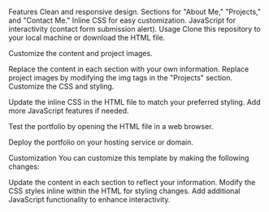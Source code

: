 
Features
Clean and responsive design.
Sections for "About Me," "Projects," and "Contact Me."
Inline CSS for easy customization.
JavaScript for interactivity (contact form submission alert).
Usage
Clone this repository to your local machine or download the HTML file.

Customize the content and project images.

Replace the content in each section with your own information.
Replace project images by modifying the img tags in the "Projects" section.
Customize the CSS and styling.

Update the inline CSS in the HTML file to match your preferred styling.
Add more JavaScript features if needed.

Test the portfolio by opening the HTML file in a web browser.

Deploy the portfolio on your hosting service or domain.

Customization
You can customize this template by making the following changes:

Update the content in each section to reflect your information.
Modify the CSS styles inline within the HTML for styling changes.
Add additional JavaScript functionality to enhance interactivity.
